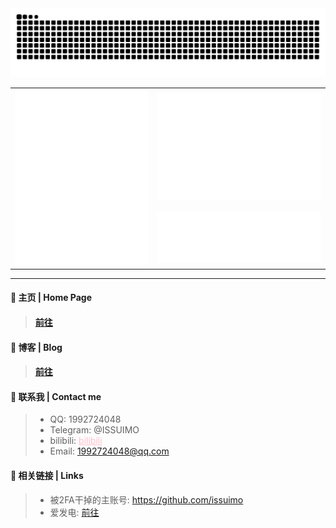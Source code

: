 <div align="center">
 <img src="https://github.com/1992724048/1992724048/blob/output/github-contribution-grid-snake.svg" />
 <table>
   <tr>
     <td rowspan=2> <img src="https://github.com/1992724048/1992724048/blob/main/github-metrics.svg" /> </td>
     <td> 
	     <img src="https://github.com/1992724048/1992724048/blob/main/metrics.plugin.isocalendar.fullyear.svg" /> 
     </td>
   </tr>
	<tr>
		<td><img src="https://github.com/1992724048/1992724048/blob/main/metrics.plugin.languages.svg" /></td> 
	</tr>
 </table>
</div>
<hr/>

#### 🧭 主页 | Home Page
> #### [前往](https://遂沫.com/)
#### 🔗 博客 | Blog
> #### [前往](https://issuimo.com/)
#### 📧 联系我 | Contact me
> - QQ: 1992724048
> - Telegram: @ISSUIMO
> - bilibili: <a style="color: pink;" href="https://space.bilibili.com/319091647">bilibili</a>
> - Email: 1992724048@qq.com
#### 📡 相关链接 | Links
> - 被2FA干掉的主账号: https://github.com/issuimo
> - 爱发电: [前往](https://afdian.tv/a/issuimo)
